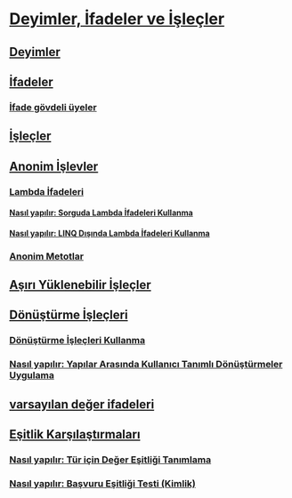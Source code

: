 # [Deyimler, İfadeler ve İşleçler](index.md)
## [Deyimler](statements.md)
## [İfadeler](expressions.md)
### [İfade gövdeli üyeler](expression-bodied-members.md)
## [İşleçler](operators.md)
## [Anonim İşlevler](anonymous-functions.md)
### [Lambda İfadeleri](lambda-expressions.md)
#### [Nasıl yapılır: Sorguda Lambda İfadeleri Kullanma](how-to-use-lambda-expressions-in-a-query.md)
#### [Nasıl yapılır: LINQ Dışında Lambda İfadeleri Kullanma](how-to-use-lambda-expressions-outside-linq.md)
### [Anonim Metotlar](anonymous-methods.md)
## [Aşırı Yüklenebilir İşleçler](overloadable-operators.md)
## [Dönüştürme İşleçleri](conversion-operators.md)
### [Dönüştürme İşleçleri Kullanma](using-conversion-operators.md)
### [Nasıl yapılır: Yapılar Arasında Kullanıcı Tanımlı Dönüştürmeler Uygulama](how-to-implement-user-defined-conversions-between-structs.md)
## [varsayılan değer ifadeleri](default-value-expressions.md)
## [Eşitlik Karşılaştırmaları](equality-comparisons.md)
### [Nasıl yapılır: Tür için Değer Eşitliği Tanımlama](how-to-define-value-equality-for-a-type.md)
### [Nasıl yapılır: Başvuru Eşitliği Testi (Kimlik)](how-to-test-for-reference-equality-identity.md)
